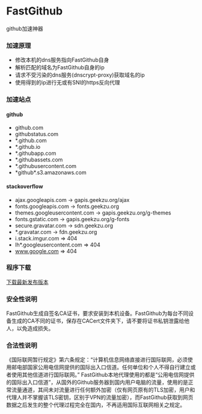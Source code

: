 # FastGithub
github加速神器

### 加速原理
* 修改本机的dns服务指向FastGithub自身
* 解析匹配的域名为FastGithub自身的ip
* 请求不受污染的dns服务(dnscrypt-proxy)获取域名的ip
* 使用得到的ip进行无或有SNI的https反向代理

### 加速站点
#### github
* github.com
* githubstatus.com
* *.github.com
* *.github.io
* *.githubapp.com
* *.githubassets.com
* *.githubusercontent.com
* \*github\*.s3.amazonaws.com

#### stackoverflow
* ajax.googleapis.com -> gapis.geekzu.org/ajax
* fonts.googleapis.com -> fonts.geekzu.org
* themes.googleusercontent.com -> gapis.geekzu.org/g-themes
* fonts.gstatic.com -> gapis.geekzu.org/g-fonts
* secure.gravatar.com -> sdn.geekzu.org
* *.gravatar.com -> fdn.geekzu.org
* i.stack.imgur.com => 404
* lh*.googleusercontent.com => 404
* www.google.com => 404

### 程序下载
[下载最新发布版本](https://github.com/xljiulang/FastGithub/releases) 

### 安全性说明
FastGithub生成自签名CA证书，要求安装到本机设备。FastGithub为每台不同设备生成的CA不同的证书，保存在CACert文件夹下，请不要将证书私钥泄露给他人，以免造成损失。

### 合法性说明
《国际联网暂行规定》第六条规定：“计算机信息网络直接进行国际联网，必须使用邮电部国家公用电信网提供的国际出入口信道。任何单位和个人不得自行建立或者使用其他信道进行国际联网。”
FastGithub本地代理使用的都是“公用电信网提供的国际出入口信道”，从国外的Github服务器到国内用户电脑的流量，使用的是正常流量通道，其间未对流量进行任何额外加密（仅有网页原有的TLS加密，用户和代理人并不掌握该TLS密钥，区别于VPN的流量加密），而FastGithub获取到网页数据之后发生的整个代理过程完全在国内，不再适用国际互联网相关之规定。
